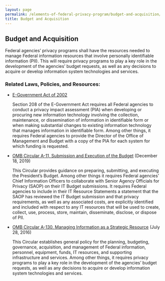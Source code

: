 ```yaml
---
layout: page
permalink: /elements-of-federal-privacy-program/budget-and-acquisition/
title: Budget and Acquisition
---
```

## Budget and Acquisition
Federal agencies’ privacy programs shall have the resources needed to manage Federal information resources that involve personally identifiable information (PII). This will require privacy programs to play a key role in the development of the agencies’ budget requests, as well as any decisions to acquire or develop information system technologies and services.

### Related Laws, Policies, and Resources:

* [E-Government Act of 2002](https://www.congress.gov/107/plaws/publ347/PLAW-107publ347.pdf)

    Section 208 of the E-Government Act requires all Federal agencies to conduct a privacy impact assessment (PIA) when developing or procuring new information technology involving the collection, maintenance, or dissemination of information in identifiable form or when making substantial changes to existing information technology that manages information in identifiable form. Among other things, it requires Federal agencies to provide the Director of the Office of Management and Budget with a copy of the PIA for each system for which funding is requested.
* [OMB Circular A-11, Submission and Execution of the Budget](https://www.whitehouse.gov/wp-content/uploads/2018/06/a11.pdf) (December 18, 2019)

    This Circular provides guidance on preparing, submitting, and executing the President’s Budget. Among other things it requires Federal agencies’ Chief Information Officers to collaborate with Senior Agency Officials for Privacy (SAOP) on their IT Budget submissions. It requires Federal agencies to include in their IT Resource Statements a statement that the SAOP has reviewed the IT Budget submission and that privacy requirements, as well as any associated costs, are explicitly identified and included with respect to any IT resources that will be used to create, collect, use, process, store, maintain, disseminate, disclose, or dispose of PII.
* [OMB Circular A-130, Managing Information as a Strategic Resource](https://www.whitehouse.gov/sites/whitehouse.gov/files/omb/circulars/A130/a130revised.pdf) (July 28, 2016)

    This Circular establishes general policy for the planning, budgeting, governance, acquisition, and management of Federal information, personnel, equipment, funds, IT resources, and supporting infrastructure and services. Among other things, it requires privacy programs to play a key role in the development of the agencies’ budget requests, as well as any decisions to acquire or develop information system technologies and services.